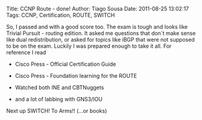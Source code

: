 Title: CCNP Route - done!
Author: Tiago Sousa
Date: 2011-08-25 13:02:17
Tags: CCNP, Certification, ROUTE, SWITCH


So, I passed and with a good score too. The exam is tough and looks like Trivial Pursuit - routing edition. It asked me questions that don´t make sense like dual redistribution, or asked for topics like iBGP that were not supposed to be on the exam. Luckily I was prepared enough to take it all. For reference I read



	
  * Cisco Press - Official Certification Guide

	
  * Cisco Press - Foundation learning for the ROUTE

	
  * Watched both INE and CBTNuggets

	
  * and a lot of labbing with GNS3/IOU


Next up SWITCH! To Arms!! (...or books)